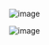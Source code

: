 ![image](https://github.com/user-attachments/assets/95fe7de9-9d14-4f9d-b8a9-97974c2a39ac)

![image](https://github.com/user-attachments/assets/4ef3463d-ae1d-48d7-bac5-c192992271f7)
